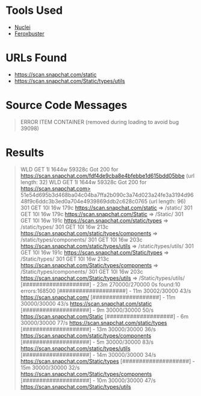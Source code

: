 # Tools Used
- [Nuclei](https://github.com/projectdiscovery/nuclei)
- [Feroxbuster](https://www.kali.org/tools/feroxbuster/)


# URLs Found 
- https://scan.snapchat.com/static
- https://scan.snapchat.com/Static/types/utils

# Source Code Messages 
>  ERROR ITEM CONTAINER (removed during loading to avoid bug 39098) 


# Results 
> WLD      GET        1l     1644w    59328c Got 200 for https://scan.snapchat.com/fdf4de9cba8e4bfebbe1d615bdd05bbe (url length: 32)
WLD      GET        1l     1644w    59328c Got 200 for https://scan.snapchat.com>  51e54d695b3d468ba04c04ba7ffa2b090c3a74d023a24fe3a3194d9648f9c6ddc3b3ed0a704e4939869ddb2c628c0765 (url length: 96)
301      GET       10l       16w      179c https://scan.snapchat.com/static => /static/
301      GET       10l       16w      179c https://scan.snapchat.com/Static => /Static/
301      GET       10l       16w      191c https://scan.snapchat.com/static/types => /static/types/
301      GET       10l       16w      213c https://scan.snapchat.com/static/types/components => /static/types/components/
301      GET       10l       16w      203c https://scan.snapchat.com/static/types/utils => /static/types/utils/
301      GET       10l       16w      191c https://scan.snapchat.com/Static/types => /Static/types/
301      GET       10l       16w      213c https://scan.snapchat.com/Static/types/components => /Static/types/components/
301      GET       10l       16w      203c https://scan.snapchat.com/Static/types/utils => /Static/types/utils/
[####################] - 23m   270000/270000  0s      found:10      errors:168500 
[####################] - 11m    30002/30000   43/s    https://scan.snapchat.com/ 
[####################] - 11m    30000/30000   43/s    https://scan.snapchat.com/static 
[####################] - 9m     30000/30000   50/s    https://scan.snapchat.com/Static 
[####################] - 6m     30000/30000   77/s    https://scan.snapchat.com/static/types 
[####################] - 13m    30000/30000   36/s    https://scan.snapchat.com/static/types/components 
[####################] - 5m     30000/30000   83/s    https://scan.snapchat.com/static/types/utils 
[####################] - 14m    30000/30000   34/s    https://scan.snapchat.com/Static/types 
[####################] - 15m    30000/30000   32/s    https://scan.snapchat.com/Static/types/components 
[####################] - 10m    30000/30000   47/s    https://scan.snapchat.com/Static/types/utils 
